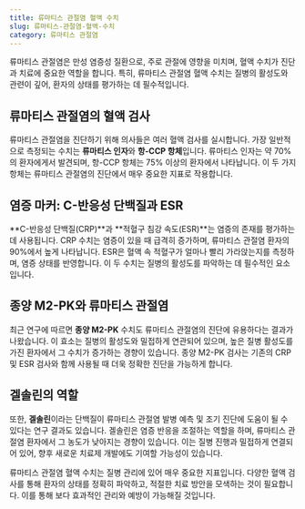 ```yaml
---
title: 류마티스 관절염 혈액 수치
slug: 류마티스-관절염-혈액-수치
category: 류마티스 관절염
---
```


류마티스 관절염은 만성 염증성 질환으로, 주로 관절에 영향을 미치며, 혈액 수치가 진단과 치료에 중요한 역할을 합니다. 특히, 류마티스 관절염 혈액 수치는 질병의 활성도와 관련이 깊어, 환자의 상태를 평가하는 데 필수적입니다.

## 류마티스 관절염의 혈액 검사

류마티스 관절염을 진단하기 위해 의사들은 여러 혈액 검사를 실시합니다. 가장 일반적으로 측정되는 수치는 **류마티스 인자**와 **항-CCP 항체**입니다. 류마티스 인자는 약 70%의 환자에게서 발견되며, 항-CCP 항체는 75% 이상의 환자에서 나타납니다. 이 두 가지 항체는 류마티스 관절염의 진단에서 매우 중요한 지표로 작용합니다.

## 염증 마커: C-반응성 단백질과 ESR

**C-반응성 단백질(CRP)**과 **적혈구 침강 속도(ESR)**는 염증의 존재를 평가하는 데 사용됩니다. CRP 수치는 염증이 있을 때 급격히 증가하며, 류마티스 관절염 환자의 90%에서 높게 나타납니다. ESR은 혈액 속 적혈구가 얼마나 빨리 가라앉는지를 측정하며, 염증 상태를 반영합니다. 이 두 수치는 질병의 활성도를 파악하는 데 필수적인 요소입니다.

## 종양 M2-PK와 류마티스 관절염

최근 연구에 따르면 **종양 M2-PK** 수치도 류마티스 관절염의 진단에 유용하다는 결과가 나왔습니다. 이 효소는 질병의 활성도와 밀접하게 연관되어 있으며, 높은 질병 활성도를 가진 환자에서 그 수치가 증가하는 경향이 있습니다. 종양 M2-PK 검사는 기존의 CRP 및 ESR 검사와 함께 사용될 때 더욱 정확한 진단을 가능하게 합니다.

## 겔솔린의 역할

또한, **겔솔린**이라는 단백질이 류마티스 관절염 발병 예측 및 조기 진단에 도움이 될 수 있다는 연구 결과도 있습니다. 겔솔린은 염증 반응을 조절하는 역할을 하며, 류마티스 관절염 환자에서 그 농도가 낮아지는 경향이 있습니다. 이는 질병 진행과 밀접하게 연결되어 있어, 향후 새로운 치료제 개발에도 기여할 가능성이 있습니다.

류마티스 관절염 혈액 수치는 질병 관리에 있어 매우 중요한 지표입니다. 다양한 혈액 검사를 통해 환자의 상태를 정확히 파악하고, 적절한 치료 방안을 모색하는 것이 필요합니다. 이를 통해 보다 효과적인 관리와 예방이 가능해질 것입니다.